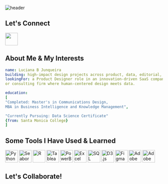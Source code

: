 ![header](https://capsule-render.vercel.app/api?type=blur&height=300&color=gradient&text=Hey%20there!&reversal=true&fontColor=000000&animation=twinkling&textBg=false&fontSize=60)

<h2 align="left">Let's Connect</h2>

<p align="left">
<a href="https://www.linkedin.com/in/lujunqueira/"><img height="40" src="https://img.shields.io/badge/linkedin-%230077B5.svg?style=for-the-badge&logo=linkedin&logoColor=white"></a>

<h2>About Me & My Interests</h2>

```yaml
name: Luciana B Junqueira
building: high-impact design projects across product, data, editorial, and knowledge management
lookingFor: a Product Designer role in an innovation-driven SaaS company, research organization,
or consulting firm where human-centered design meets data.

education: 
[
"Completed: Master's in Communications Design,
MBA in Business Intelligence and Knowledge Management",

"Currently Pursuing: Data Science Certificate"
{from: Santa Monica College}
]
```


<h2>Some Tools I Have Used & Learned</h2>
<p align="left">
  <img src="https://cdn.jsdelivr.net/gh/devicons/devicon/icons/python/python-original.svg" alt="Python" height="40" width="40"/>
  <img src="https://seaborn.pydata.org/_images/logo-mark-lightbg.svg" alt="Seaborn" height="40" width="40"/>
  <img src="https://upload.wikimedia.org/wikipedia/commons/1/1b/R_logo.svg" alt="R" width="40" height="40"/>
  <img src="https://cdn.worldvectorlogo.com/logos/tableau-software.svg" alt="Tableau" height="40" width="40"/>
  <img src="https://upload.wikimedia.org/wikipedia/commons/c/cf/New_Power_BI_Logo.svg" alt="PowerBI" height="40" width="40"/>
  <img src="https://upload.wikimedia.org/wikipedia/commons/e/e3/Microsoft_Office_Excel_%282019%E2%80%932025%29.svg" alt="Excel" width="40" height="40"/>
<img src="https://cdn.jsdelivr.net/gh/devicons/devicon/icons/mysql/mysql-original.svg" alt="SQL" height="40" width="40"/>
  <img src="https://raw.githubusercontent.com/d3/d3-logo/master/d3.png" alt="D3.js" height="40" width="40"/>
  <img src="https://cdn.jsdelivr.net/gh/devicons/devicon/icons/figma/figma-original.svg" alt="Figma" height="40" width="40"/>
  <img src="https://cdn.jsdelivr.net/gh/devicons/devicon/icons/illustrator/illustrator-plain.svg" alt="Adobe Illustrator" height="40" width="40"/>
<img src="https://upload.wikimedia.org/wikipedia/commons/thumb/4/4c/Adobe_Creative_Cloud_rainbow_icon.svg/460px-Adobe_Creative_Cloud_rainbow_icon.svg.png" alt="Adobe Creative Cloud" height="40" width="40"/>
</p>

<h2>Let's Collaborate!</h2>
